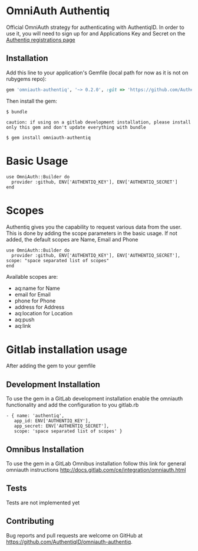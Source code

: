 # OmniAuth Authentiq

Official OmniAuth strategy for authenticating with AuthentiqID.
In order to use it, you will need to sign up for and Applications Key and Secret on the [Authentiq registrations page](https://www.authentiq.com/register/)

## Installation

Add this line to your application's Gemfile (local path for now as it is not on rubygems repo):

```ruby
gem 'omniauth-authentiq', '~> 0.2.0', :git => 'https://github.com/AuthentiqID/omniauth-authentiq.git'
```

Then install the gem:

    $ bundle

`caution: if using on a gitlab development installation, please install only this gem and don't update everything with bundle`

```$ gem install omniauth-authentiq```

# Basic Usage
```
use OmniAuth::Builder do
  provider :github, ENV['AUTHENTIQ_KEY'], ENV['AUTHENTIQ_SECRET']
end
```

# Scopes
Authentiq gives you the capability to request various data from the user. This is done by adding the scope parameters in the basic usage.
If not added, the default scopes are Name, Email and Phone
```
use OmniAuth::Builder do
  provider :github, ENV['AUTHENTIQ_KEY'], ENV['AUTHENTIQ_SECRET'], scope: "space separated list of scopes" 
end
```

Available scopes are: 
- aq:name for Name
- email for Email
- phone for Phone
- address for Address
- aq:location for Location
- aq:push
- aq:link 

# Gitlab installation usage
After adding the gem to your gemfile

## Development Installation
To use the gem in a GitLab development installation enable the omniauth functionality and add the configuration to you gitlab.rb
```
- { name: 'authentiq',
   app_id: ENV['AUTHENTIQ_KEY'],
   app_secret: ENV['AUTHENTIQ_SECRET'],
   scope: 'space separated list of scopes' }
```

## Omnibus Installation
To use the gem in a GitLab Omnibus installation follow this link for general omniauth instructions http://docs.gitlab.com/ce/integration/omniauth.html

## Tests
Tests are not implemented yet

## Contributing

Bug reports and pull requests are welcome on GitHub at https://github.com/AuthentiqID/omniauth-authentiq.


